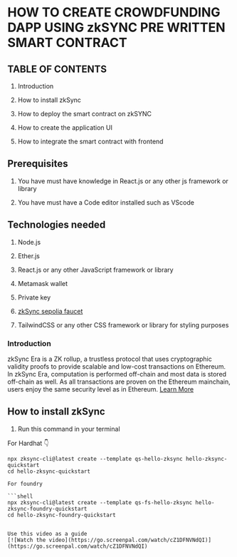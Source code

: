 # HOW TO CREATE CROWDFUNDING DAPP USING zkSYNC PRE WRITTEN SMART CONTRACT

## TABLE OF CONTENTS

1. Introduction

2. How to install zkSync

3. How to deploy the smart contract on zkSYNC

4. How to create the application UI

5. How to integrate the smart contract with frontend

## Prerequisites

1. You have must have knowledge in React.js or any other js framework or library

2. You have must have a Code editor installed such as VScode

## Technologies needed

1. Node.js

2. Ether.js

3. React.js or any other JavaScript framework or library

4. Metamask wallet

5. Private key

6. [zkSync sepolia faucet](https://docs.zksync.io/build/zksync-101#fund-your-wallet)

7. TailwindCSS or any other CSS framework or library for styling purposes

### Introduction

zkSync Era is a ZK rollup, a trustless protocol that uses cryptographic validity proofs to provide scalable and low-cost transactions on Ethereum. In zkSync Era, computation is performed off-chain and most data is stored off-chain as well. As all transactions are proven on the Ethereum mainchain, users enjoy the same security level as in Ethereum. [Learn More](https://ileolami.hashnode.dev/deep-dive-into-zksync-protocol#heading-an-overview-of-zksync)

## How to install zkSync

1. Run this command in your terminal

For Hardhat 👇

```shell
npx zksync-cli@latest create --template qs-hello-zksync hello-zksync-quickstart
cd hello-zksync-quickstart

For foundry

```shell
npx zksync-cli@latest create --template qs-fs-hello-zksync hello-zksync-foundry-quickstart
cd hello-zksync-foundry-quickstart


Use this video as a guide 
[![Watch the video](https://go.screenpal.com/watch/cZ1DFNVNdQI)](https://go.screenpal.com/watch/cZ1DFNVNdQI)

